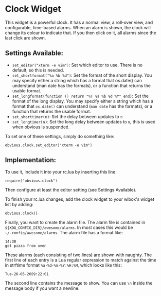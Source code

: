 Clock Widget
============

This widget is a powerful clock. It has a normal view, a roll-over view, and
configurable, time-based alarms. When an alarm is shown, the clock will change
its colour to indicate that. If you then click on it, all alarms since the last
click are shown.

Settings Available:
-------------------
* `set_editor("xterm -e vim")`: Set which editor to use. There is no default,
  so this is needed.
* `set_shortformat("%a %b %d")`: Set the format of the short display. You may
  specify either a string which has a format that os.date() can understand
  (man date has the formats), or a function that returns the usable format.
* `set_longformat(function () return "%T %a %b %d %Y" end)`: Set the format of
  the long display. You may specify either a string which has a format that
  `os.date()` can understand (`man date` has the formats), or a function that
  returns the usable format.
* `set_shorttimer(n)`: Set the delay between updates to `n`
* `set_longtimer(n)`: Set the long delay between updates to `n`, this is used
  when obvious is suspended.

To set one of these settings, simply do something like:

    obvious.clock.set_editor("xterm -e vim")

Implementation:
---------------
To use it, include it into your rc.lua by inserting this line:

    require("obvious.clock")

Then configure at least the editor setting (see Settings Available).

To finish your rc.lua changes, add the clock widget to your wibox's
widget list by adding:

    obvious.clock()

Finally, you want to create the alarm file. The alarm file is contained
in `${XDG_CONFIG_DIR}/awesome/alarms`. In most cases this would be
`~/.config/awesome/alarms`. The alarm file has a format like:

    14:30
    get pizza from oven

These alarms (each consisting of two lines) are shown with naughty. The first
line of each entry is a Lua regular expression to match against the time in
strftime format `%a-%d-%m-%Y:%H:%M`, which looks like this:

    Tue-26-05-2009:22:01

The second line contains the message to show. You can use `\n` inside the message
body if you want a newline.
